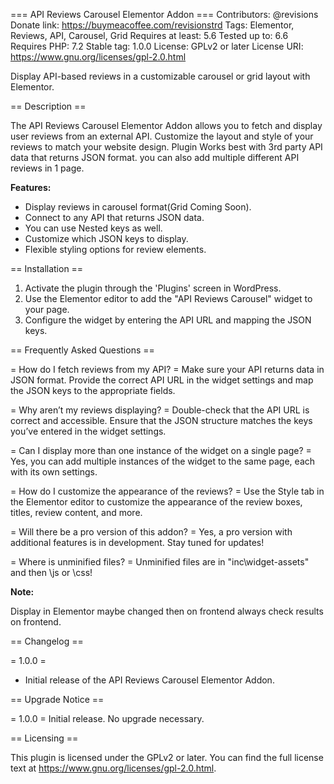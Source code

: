 === API Reviews Carousel Elementor Addon ===
Contributors: @revisions
Donate link: https://buymeacoffee.com/revisionstrd
Tags: Elementor, Reviews, API, Carousel, Grid
Requires at least: 5.6
Tested up to: 6.6
Requires PHP: 7.2
Stable tag: 1.0.0
License: GPLv2 or later
License URI: https://www.gnu.org/licenses/gpl-2.0.html

Display API-based reviews in a customizable carousel or grid layout with Elementor.

== Description ==

The API Reviews Carousel Elementor Addon allows you to fetch and display user reviews from an external API. Customize the layout and style of your reviews to match your website design. Plugin Works best with 3rd party API data that returns JSON format. you can also add multiple different API reviews in 1 page.

**Features:**
* Display reviews in carousel format(Grid Coming Soon).
* Connect to any API that returns JSON data.
* You can use Nested keys as well.
* Customize which JSON keys to display.
* Flexible styling options for review elements.


== Installation ==

1. Activate the plugin through the 'Plugins' screen in WordPress.
2. Use the Elementor editor to add the "API Reviews Carousel" widget to your page.
3. Configure the widget by entering the API URL and mapping the JSON keys.

== Frequently Asked Questions ==

= How do I fetch reviews from my API? =
Make sure your API returns data in JSON format. Provide the correct API URL in the widget settings and map the JSON keys to the appropriate fields.

= Why aren’t my reviews displaying? =
Double-check that the API URL is correct and accessible. Ensure that the JSON structure matches the keys you’ve entered in the widget settings.

= Can I display more than one instance of the widget on a single page? =
Yes, you can add multiple instances of the widget to the same page, each with its own settings.

= How do I customize the appearance of the reviews? =
Use the Style tab in the Elementor editor to customize the appearance of the review boxes, titles, review content, and more.

= Will there be a pro version of this addon? =
Yes, a pro version with additional features is in development. Stay tuned for updates!

= Where is unminified files? =
Unminified files are in "inc\widget-assets" and then \js or \css!

**Note:**

Display in Elementor maybe changed then on frontend always check results on frontend.


== Changelog ==

= 1.0.0 =
* Initial release of the API Reviews Carousel Elementor Addon.

== Upgrade Notice ==

= 1.0.0 =
Initial release. No upgrade necessary.

== Licensing ==

This plugin is licensed under the GPLv2 or later. You can find the full license text at https://www.gnu.org/licenses/gpl-2.0.html.

